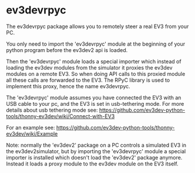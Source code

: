 # ev3devrpyc

The ev3devrpyc package allows you to remotely steer a real EV3 from your PC.

You only need to import the 'ev3devrpyc' module at the beginning of your python program 
before the ev3dev2 api is loaded. 

Then the 'ev3devrpyc' module loads a special importer which instead of loading the ev3dev 
modules from the simulator it proxies the ev3dev modules on a remote EV3. 
So when doing API calls to this proxied module all these calls are forwarded to the EV3. The RPyC library is used to implement this proxy, hence the name ev3devrpyc.

The 'ev3devrpyc' module assumes you have connected the EV3 with an USB cable to your pc, and the EV3 is set in usb-tethering mode. For more details about usb tethering mode see: https://github.com/ev3dev-python-tools/thonny-ev3dev/wiki/Connect-with-EV3

For an example see: https://github.com/ev3dev-python-tools/thonny-ev3dev/wiki/Example

Note: normally the 'ev3dev2' package on a PC controls a simulated EV3 in the ev3dev2simulator, but by importing 
the 'ev3devrpyc' module a special importer is installed which doesn't load the 'ev3dev2' package anymore. Instead it loads a proxy module to the ev3dev module on the EV3 itself.
